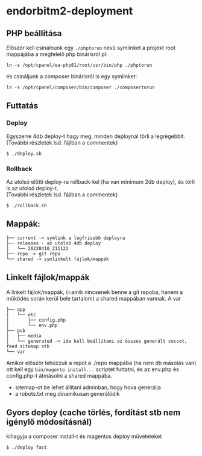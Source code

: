 # endorbitm2-deployment

## PHP beállítása

Először kell csinálnunk egy `./phptorun` nevű symlinket a projekt root mappájába a megfelelő php binárisról
pl:
```
ln -s /opt/cpanel/ea-php81/root/usr/bin/php ./phptorun
```
és csináljunk a composer binárisról is egy symlinket:
```
ln -s /opt/cpanel/composer/bin/composer ./composertorun
```

## Futtatás
### Deploy
Egyszerre 4db deploy-t hagy meg, minden deploynál törli a legrégebbit.  
(További részletek lsd. fájlban a commentek)  
 
```
$ ./deploy.sh 
```

### Rollback
Az utolsó előtti deploy-ra rollback-kel (ha van minimum 2db deploy), és törli is az utolsó deploy-t.  
(További részletek lsd. fájlban a commentek)  
```
$ ./rollback.sh 
```

## Mappák:
```
├── current -> symlink a legfrisebb deployra
├── releases - az utolsó 4db deploy
│   └── 20220410_211122
├── repo -> git repo
└── shared -> symlinkelt fájlok/mappák 
```

## Linkelt fájlok/mappák
A linkelt fájlok/mappák, (=amik nincsenek benne a git repoba, hanem a működés során kerül bele tartalom) a shared mappában vannak. A var
```
├── app
│   └── etc
|       ├── config.php
│       └── env.php
├── pub
│   ├── media
│   └── generated -> ide kell beállítani az összes generált cuccot, feed sitemap stb
└── var
```
Amikor először lehúzzuk a repot a ./repo mappába (ha nem db másolás van) ott kell egy `bin/magento install...` scriptet futtatni, 
és az env.php és config.php-t átmásolni a shared mappába.  

- sitemap-ot be lehet állítani adminban, hogy hova generálja
- a robots.txt meg dinamikusan generálódik

## Gyors deploy (cache törlés, fordítást stb nem igénylő módosításnál)
kihagyja a composer install-t és  magentos deploy műveleteket  
```
$ ./deploy fast
```
